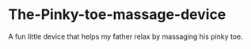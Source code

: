 # The-Pinky-toe-massage-device
A fun little device that helps my father relax by massaging his pinky toe.
